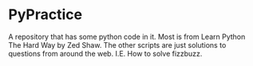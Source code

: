 # PyPractice
A repository that has some python code in it. Most is from Learn Python The Hard Way by Zed Shaw.
The other scripts are just solutions to questions from around the web. I.E. How to solve fizzbuzz.
